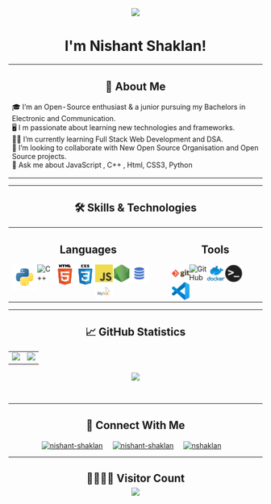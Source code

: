 <p align="center">
<img src="https://user-images.githubusercontent.com/90901154/145472044-7333bd7d-9801-4da6-b933-9118eb08c38d.png" width = "350" >
<h1 align="center"> I'm Nishant Shaklan!  </h1>
<table align = "center">
<tr>
<td>
<h2 align = "center">📖 About Me</h2>

<p align = "left">
🎓 I’m an Open-Source enthusiast & a junior pursuing my Bachelors in Electronic and Communication.<br>
🖥 I m passionate about learning new technologies and frameworks.<br>
👨‍💻 I’m currently learning Full Stack Web Development and DSA.<br>
🤝 I’m looking to collaborate with New Open Source Organisation and Open Source projects.<br>
💬 Ask me about JavaScript , C++ , Html, CSS3, Python <br>
</p>
</h4>
</td>
</tr>
</table>
<hr>

<!-- Skills & Technology -->

<h2 align = "center">🛠 Skills & Technologies</h2>
<table align = "center">
<tr>
<td>
<h2 align = "center">Languages</h2>

<img align="left" alt="Python" width="50px" src="https://raw.githubusercontent.com/github/explore/80688e429a7d4ef2fca1e82350fe8e3517d3494d/topics/python/python.png" />
<img align="left" alt="C++" width="35px" src="https://raw.githubusercontent.com/isocpp/logos/master/cpp_logo.png" />
<img align="left" alt="HTML5" width="40px" src="https://raw.githubusercontent.com/github/explore/80688e429a7d4ef2fca1e82350fe8e3517d3494d/topics/html/html.png" />
<img align="left" alt="CSS3" width="40px" src="https://raw.githubusercontent.com/github/explore/80688e429a7d4ef2fca1e82350fe8e3517d3494d/topics/css/css.png" />
<img align="left" alt="JavaScript" width="35px" src="https://raw.githubusercontent.com/github/explore/80688e429a7d4ef2fca1e82350fe8e3517d3494d/topics/javascript/javascript.png" />
<img align="left" alt="Node.js" width="35px" src="https://raw.githubusercontent.com/github/explore/80688e429a7d4ef2fca1e82350fe8e3517d3494d/topics/nodejs/nodejs.png" />
<img align="left" alt="SQL" width="35px" src="https://raw.githubusercontent.com/github/explore/80688e429a7d4ef2fca1e82350fe8e3517d3494d/topics/sql/sql.png" />
<img align="left" alt="MySQL" width="35px" src="https://raw.githubusercontent.com/github/explore/80688e429a7d4ef2fca1e82350fe8e3517d3494d/topics/mysql/mysql.png" />

</td>
<td>
<h2 align = "center">Tools</h2>
  
<img align="left" alt="Git" width="35px" src="https://raw.githubusercontent.com/github/explore/80688e429a7d4ef2fca1e82350fe8e3517d3494d/topics/git/git.png" />
<img align="left" alt="GitHub" width="35px" src="https://user-images.githubusercontent.com/90901154/145535333-61361246-52a5-4756-a517-966f25c27b0a.png" />
<img align="left" alt="Docker" width="35px" src="https://raw.githubusercontent.com/github/explore/80688e429a7d4ef2fca1e82350fe8e3517d3494d/topics/docker/docker.png" />
<img align="left" alt="Terminal" width="35px" src="https://raw.githubusercontent.com/github/explore/80688e429a7d4ef2fca1e82350fe8e3517d3494d/topics/terminal/terminal.png" />
<img align="left" alt="Visual Studio Code" width="35px" src="https://raw.githubusercontent.com/github/explore/80688e429a7d4ef2fca1e82350fe8e3517d3494d/topics/visual-studio-code/visual-studio-code.png" />
</td>
</tr>
</table>
<hr>


<h2 align="center">📈 GitHub Statistics</h2>

<table align = "center">
<tr>
<td>
<img src="https://github-readme-stats.vercel.app/api?username=shaklan2001&include_all_commits=true&count_private=true&show_icons=true&line_height=20&theme=gotham"/>
</td>
<td>
<img src="https://github-readme-stats.vercel.app/api/top-langs?username=shaklan2001&show_icons=true&locale=en&layout=compact&theme=gotham" />
</td>
</tr>
</table>

<p align="center">
<img align="center" src="https://github-readme-streak-stats.herokuapp.com/?user=shaklan2001&theme=gotham" />
</p>
<br>
<hr>


<h2 align="center">🔗 Connect With Me</h2>
<p align="center">
  <a href="mailto:nishant.ns171@gmail.com?subject=Hello%20Nishant,%20From%20Github"><img align="center" src="https://user-images.githubusercontent.com/91747922/145641534-6a83084f-2982-449d-9b06-64f8ec368f57.png" alt="nishant-shaklan" width="45" /></a>&nbsp;&nbsp;&nbsp;&nbsp;
  <a target="_blank"href="https://www.linkedin.com/in/nishant-shaklan-b68a151a6/"\><img align="center" src="https://raw.githubusercontent.com/rahuldkjain/github-profile-readme-generator/master/src/images/icons/Social/linked-in-alt.svg" alt="nishant-shaklan"  width="40" /></a>&nbsp;&nbsp;&nbsp;&nbsp;
  <a target="_blank" href="https://twitter.com/NShaklan"><img align="center" src="https://raw.githubusercontent.com/rahuldkjain/github-profile-readme-generator/master/src/images/icons/Social/twitter.svg" alt="nshaklan"  width="45" /></a>&nbsp;&nbsp;&nbsp;&nbsp;
  </p>
<hr>
<h2 align = "center">👨‍👨‍👧‍👧 Visitor Count<br>
<img align = "center" src="https://profile-counter.glitch.me/shaklan2001/count.svg" />
  </h2>
